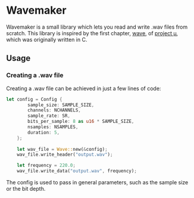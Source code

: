 # Wavemaker
Wavemaker is a small library which lets you read and write .wav files from scratch. This library is inspired by the first chapter, [wave](https://mu.krj.st/wave/), of [project μ](https://mu.krj.st/), which was originally written in C.

## Usage

### Creating a .wav file
Creating a .wav file can be achieved in just a few lines of code: 

```rust
let config = Config {
        sample_size: SAMPLE_SIZE,
        channels: NCHANNELS,
        sample_rate: SR,
        bits_per_sample: 8 as u16 * SAMPLE_SIZE,
        nsamples: NSAMPLES,
        duration: 5,
    };
    
    let wav_file = Wave::new(&config);    
    wav_file.write_header("output.wav");

    let frequency = 220.0;
    wav_file.write_data("output.wav", frequency);
``` 

The config is used to pass in general parameters, such as the sample size or the bit depth.